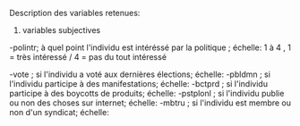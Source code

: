 
Description des variables retenues:

1. variables subjectives

-polintr; à quel point l'individu est intéréssé par la politique ; échelle: 1 à 4 , 1 = très intéressé / 4 = pas du tout intéressé

-vote ; si l'individu a voté aux dernières élections; échelle:
-pbldmn ; si l'individu participe à des manifestations; échelle: 
-bctprd ; si l'individu participe à des boycotts de produits; échelle: 
-pstplonl ; si l'individu publie ou non des choses sur internet; échelle:
-mbtru ; si l'individu est membre ou non d'un syndicat; échelle:

